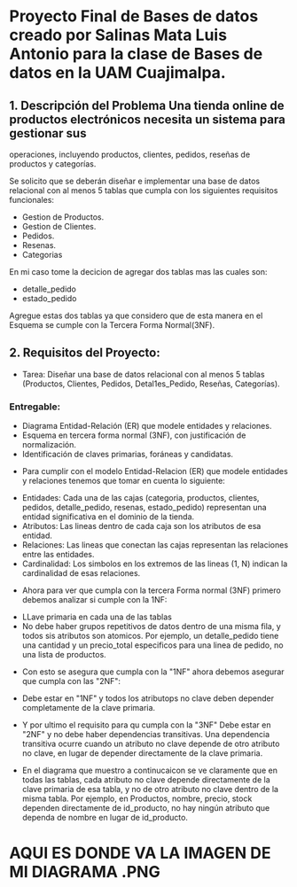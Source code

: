 # Proyecto Final de Bases de datos creado por Salinas Mata Luis Antonio para la clase de Bases de datos en la UAM Cuajimalpa.

## 1. Descripción del Problema Una tienda online de productos electrónicos necesita un sistema para gestionar sus 
operaciones, incluyendo productos, clientes, pedidos, reseñas de productos y categorías. 

Se solicito que se deberán diseñar e implementar una base de datos relacional con al menos 5 tablas que cumpla con los siguientes requisitos funcionales:

 - Gestion de Productos.
 - Gestion de Clientes.
 - Pedidos.
 - Resenas.
 - Categorias
 
En mi caso tome la decicion de agregar dos tablas mas las cuales son:

 - detalle_pedido
 - estado_pedido

Agregue estas dos tablas ya que considero que de esta manera en el Esquema se cumple con la Tercera Forma Normal(3NF).

## 2. Requisitos del Proyecto:

- Tarea: Diseñar una base de datos relacional con al menos 5 tablas (Productos, Clientes, Pedidos, Detal1es_Pedido, Reseñas, Categorías).

### Entregable: 
- Diagrama Entidad-Relación (ER) que modele entidades y relaciones.
- Esquema en tercera forma normal (3NF), con justificación de normalización.
- Identificación de claves primarias, foráneas y candidatas.

* Para cumplir con el modelo Entidad-Relacion (ER) que modele entidades y relaciones tenemos que tomar en cuenta lo siguiente:
 - Entidades: Cada una de las cajas (categoria, productos, clientes, pedidos, detalle_pedido, resenas, estado_pedido) representan una entidad significativa en el dominio de la tienda.
 - Atributos: Las lineas dentro de cada caja son los atributos de esa entidad.
 - Relaciones: Las lineas que conectan las cajas representan las relaciones entre las entidades.
 - Cardinalidad: Los simbolos en los extremos de las lineas (1, N) indican la cardinalidad de esas relaciones.

* Ahora para ver que cumpla con la tercera Forma normal (3NF) primero debemos analizar si cumple con la 1NF:
 - LLave primaria en cada una de las tablas
 - No debe haber grupos repetitivos de datos dentro de una misma fila, y todos sis atributos son atomicos. Por ejemplo, un detalle_pedido tiene una cantidad y un precio_total especificos para una linea de pedido, no una lista de productos.

* Con esto se asegura que cumpla con la "1NF" ahora debemos asegurar que cumpla con las "2NF":
 - Debe estar en "1NF" y todos los atributops no clave deben depender completamente de la clave primaria.
* Y por ultimo el requisito para qu cumpla con la "3NF" Debe estar en "2NF" y no debe haber dependencias transitivas. Una dependencia transitiva ocurre cuando un atributo no clave depende de otro atributo no clave, en lugar de depender directamente de la clave primaria.
 - En el diagrama que muestro a continucaicon se ve claramente que en todas las tablas, cada atributo no clave depende directamente de la clave primaria de esa tabla, y no de otro atributo no clave dentro de la misma tabla. Por ejemplo, en Productos, nombre, precio, stock dependen directamente de id_producto, no hay ningún atributo que dependa de nombre en lugar de id_producto.
 # AQUI ES DONDE VA LA IMAGEN DE MI DIAGRAMA .PNG
